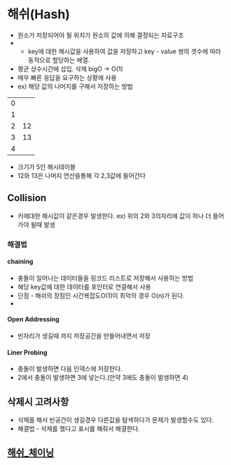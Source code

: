 # 해쉬(Hash)  
- 원소가 저장되어야 될 위치가 원소의 값에 의해 결정되는 자료구조
- - key에 대한 해시값을 사용하여 값을 저장하고 key - value 쌍의 갯수에 따라 동적으로 할당하는 배열.
- 평균 상수시간에 삽입. 삭제 bigO -> O(1)
- 매우 빠른 응답을 요구하는 상황에 사용
- ex) 해당 값의 나머지를 구해서 저장하는 방법

|||
| --- | --- |
| 0 | |
| 1 | |
| 2 | 12 |
| 3 | 13 |
| 4 |    |

- 크기가 5인 해시테이블
- 12와 13은  나머지 연산을통해 각 2,3값에 들어간다 
## Collision
- 키에대한 해시값이 같은경우 발생한다. ex) 위의 2와 3의자리에 값이 하나 더 들어가야 될때 발생

### 해결법

#### chaining
- 충돌이 일어나는 데이터들을 링크드 리스트로 저장해서 사용하는 방법
- 해당 key값에 대한 데이터를 포인터로 연결해서 사용
- 단점 - 해쉬의 장점인 시간복잡도O(1)이 최악의 경우 O(n)가 된다.
- 
#### Open Addressing
- 빈자리가 생길때 까지 저장공간을 만들어내면서 저장

#### Liner Probing
- 충돌이 발생하면 다음 인덱스에 저장한다.
- 2에서 충돌이 발생하면 3에 넣는다.(만약 3에도 충돌이 발생하면 4)

## 삭제시 고려사항
- 삭제를 해서 빈공간이 생길경우 다른값을 탐색하다가 문제가 발생할수도 있다.
- 해결법 - 삭제를 했다고 표시를 해줘서 해결한다.

## [해쉬_체이닝](./Hash/Hash_Chaining.md)
